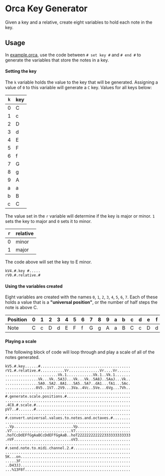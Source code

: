 # Orca Key Generator

Given a key and a relative, create eight variables to hold each note in the key.

## Usage

In [example.orca](./key-generator.orca), use the code between `# set key #` and `# end #` to generate the variables that store the notes in a key.

#### Setting the key

The `k` variable holds the value to the key that will be generated. Assigning a value of `0` to this variable will generate a `C` key. Values for all keys below:

| `k` | key |
| --- | --- |
|  0  |  C  |
|  1  |  c  |
|  2  |  D  |
|  3  |  d  |
|  4  |  E  |
|  5  |  F  |
|  6  |  f  |
|  7  |  G  |
|  8  |  g  |
|  9  |  A  |
|  a  |  a  |
|  b  |  B  |
|  c  |  C  |

The value set in the `r` variable will determine if the key is major or minor. `1` sets the key to major and `0` sets it to minor. 

| `r` | relative |
| --- | ---      |
| 0   | minor    |
| 1   | major    |

The code above will set the key to E minor.

```
kV4.#.key #.....
rV0.#.relative.#
```
#### Using the variables created

Eight variables are created with the names `0`, `1`, `2`, `3`, `4`, `5`, `6`, `7`. Each of these holds a value that is a **"universal position"**, or the number of half steps 
the note is above C. 

|Position|0|1|2|3|4|5|6|7|8|9|a|b|c|d|e|f|g|h|i|j|k|l|m|n|o|
|---     |-|-|-|-|-|-|-|-|-|-|-|-|-|-|-|-|-|-|-|-|-|-|-|-|-|
|Note    |C|c|D|d|E|F|f|G|g|A|a|B|C|c|D|d|E|F|f|G|g|A|a|B|C|


#### Playing a scale

The following block of code will loop through and play a scale of all of the notes generated.
```
kV5.#.key......#.........................................
rV1.#.relative.#...........Vr..............Vr....Vr......
........................Vk.1............Vk.1..Vk.1.......
...............Vk...Vk..5A3J...Vk...Vk..5A8J..5AaJ...Vk..
...............5A0..5A2..8A1...5A5..5A7..dA1...fA1...5Ac.
..............0V5..1V7..2V9...3Va..4Vc..5Ve...6Vg...7Vh..
.........................................................
#.generate.scale.positions.#.............................
.........................................................
.4C8.#.scale.#...........................................
pV7..#.......#...........................................
.........................................................
#.convert.universal.values.to.notes.and.octaves.#........
.........................................................
..Vp...........................Vp........................
.V7...........................V7.........................
.hoTCcDdEFfGgAaBCcDdEFfGgAaB..hoT222222222222333333333333
.nVF..........................oV3........................
.........................................................
#.send.note.to.midi.channel.2.#..........................
.........................................................
5K...on..................................................
.....3F..................................................
..D43JJ..................................................
...%13F8f................................................
```


